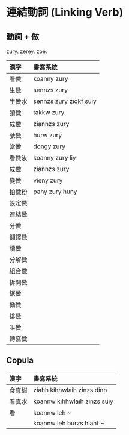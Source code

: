 # 連結動詞 (Linking Verb)

## 動詞 + 做

zury. zerey. zoe.

| 漢字 | 書寫系統 |
| :--- | :--- |
| 看做 | koanny zury |
| 生做 | sennzs zury |
| 生做水 | sennzs zury ziokf suiy |
| 讀做 | takkw zury |
| 成做 | ziannzs zury |
| 號做 | hurw zury |
| 當做 | dongy zury |
| 看做汝 | koanny zury liy |
| 成做 | ziannzs zury |
| 變做 | vieny zury |
| 拍做粉 | pahy zury huny |
| 設定做 ||
| 連結做 ||
| 分做 ||
| 翻譯做 ||
| 讀做 ||
| 分解做 ||
| 組合做 ||
| 拆開做 ||
| 鋸做 ||
| 拗做 ||
| 排做 ||
| 叫做 ||
| 轉寫做 ||

## Copula

| 漢字 | 書寫系統 |
| :--- | :--- |
| 食真甜 | ziahh kihhwlaih zinzs dinn |
| 看真水 | koannw kihhwlaih zinzs suiy |
| 看 | koannw leh ~ |
|| koannw leh burzs hiahf ~ |
